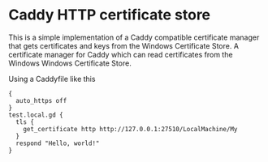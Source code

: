 # Caddy HTTP certificate store

This is a simple implementation of a Caddy compatible certificate manager that gets certificates and keys from the Windows Certificate Store.
A certificate manager for Caddy which can read certificates from the Windows Windows Certificate Store.

Using a Caddyfile like this
```
{
  auto_https off
}
test.local.gd {
  tls {
    get_certificate http http://127.0.0.1:27510/LocalMachine/My
  }
  respond "Hello, world!"
}
```